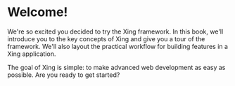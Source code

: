 # Welcome!

We're so excited you decided to try the Xing framework. In this book, we'll introduce you to the key concepts of Xing and give you a tour of the framework. We'll also layout the practical workflow for building features in a Xing application.

The goal of Xing is simple: to make advanced web development as easy as possible. Are you ready to get started?